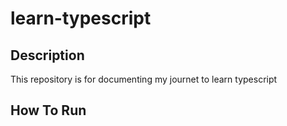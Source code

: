 # learn-typescript

## Description
This repository is for documenting my journet to learn typescript

## How To Run
